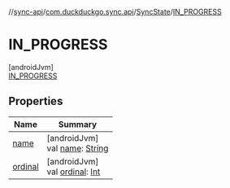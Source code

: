 //[sync-api](../../../../index.md)/[com.duckduckgo.sync.api](../../index.md)/[SyncState](../index.md)/[IN_PROGRESS](index.md)

# IN_PROGRESS

[androidJvm]\
[IN_PROGRESS](index.md)

## Properties

| Name | Summary |
|---|---|
| [name](../../../com.duckduckgo.sync.api.engine/-syncable-data-persister/-sync-conflict-resolution/-t-i-m-e-s-t-a-m-p/index.md#-372974862%2FProperties%2F414053090) | [androidJvm]<br>val [name](../../../com.duckduckgo.sync.api.engine/-syncable-data-persister/-sync-conflict-resolution/-t-i-m-e-s-t-a-m-p/index.md#-372974862%2FProperties%2F414053090): [String](https://kotlinlang.org/api/latest/jvm/stdlib/kotlin/-string/index.html) |
| [ordinal](../../../com.duckduckgo.sync.api.engine/-syncable-data-persister/-sync-conflict-resolution/-t-i-m-e-s-t-a-m-p/index.md#-739389684%2FProperties%2F414053090) | [androidJvm]<br>val [ordinal](../../../com.duckduckgo.sync.api.engine/-syncable-data-persister/-sync-conflict-resolution/-t-i-m-e-s-t-a-m-p/index.md#-739389684%2FProperties%2F414053090): [Int](https://kotlinlang.org/api/latest/jvm/stdlib/kotlin/-int/index.html) |
